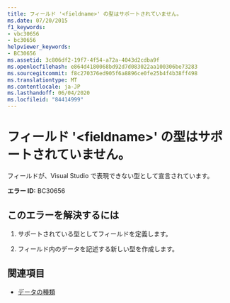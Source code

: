 ```yaml
---
title: フィールド '<fieldname>' の型はサポートされていません。
ms.date: 07/20/2015
f1_keywords:
- vbc30656
- bc30656
helpviewer_keywords:
- BC30656
ms.assetid: 3c806df2-19f7-4f54-a72a-4043d2cdba9f
ms.openlocfilehash: e864d4180068bd92d7d083022aa100306be73283
ms.sourcegitcommit: f8c270376ed905f6a8896ce0fe25b4f4b38ff498
ms.translationtype: MT
ms.contentlocale: ja-JP
ms.lasthandoff: 06/04/2020
ms.locfileid: "84414999"
---
```

# <a name="field-fieldname-is-of-an-unsupported-type"></a>フィールド '\<fieldname>' の型はサポートされていません。
フィールドが、Visual Studio で表現できない型として宣言されています。  
  
 **エラー ID:** BC30656  
  
## <a name="to-correct-this-error"></a>このエラーを解決するには  
  
1. サポートされている型としてフィールドを定義します。  
  
2. フィールド内のデータを記述する新しい型を作成します。  
  
## <a name="see-also"></a>関連項目

- [データの種類](../language-reference/data-types/index.md)
